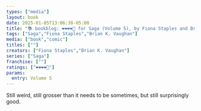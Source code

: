 ```yaml
---
types: ["media"]
layout: book
date: 2025-01-05T13:06:38-05:00
title: "📚 bookblog: ❤️❤️❤️❤️🖤 for Saga (Volume 5), by Fiona Staples and Brian K. Vaughan"
tags: ["Saga","Fiona Staples","Brian K. Vaughan"]
media: ["book","comic"]
titles: [""]
creators: ["Fiona Staples","Brian K. Vaughan"]
series: ["Saga"]
franchise: [""]
ratings: ["❤️❤️❤️❤️🖤"]
params:
  entry: Volume 5
---
```


Still weird, still grosser than it needs to be sometimes, but still surprisingly good.
